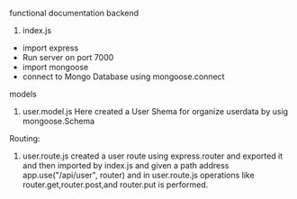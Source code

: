 functional documentation backend

1. index.js

* import express
* Run server on port 7000
* import mongoose
* connect to Mongo Database using mongoose.connect

models
1. user.model.js
Here created a User Shema for organize userdata by usig mongoose.Schema 

Routing:
1. user.route.js
created a user route using express.router and exported it and then imported by index.js and given a path address
app.use("/api/user", router) and in user.route.js operations like router.get,router.post,and router.put is performed.